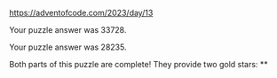 https://adventofcode.com/2023/day/13

Your puzzle answer was 33728.

Your puzzle answer was 28235.

Both parts of this puzzle are complete! They provide two gold stars: **
